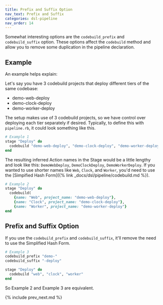 ```yaml
---
title: Prefix and Suffix Option
nav_text: Prefix and Suffix
categories: dsl-pipeline
nav_order: 14
---
```


Somewhat interesting options are the `codebuild_prefix` and `codebuild_suffix` option. These options affect the `codebuild` method and allow you to remove some duplication in the pipeline declaration.

## Example

An example helps explain:

Let's say you have 3 codebuild projects that deploy different tiers of the same codebase:

* demo-web-deploy
* demo-clock-deploy
* demo-worker-deploy

The setup makes use of 3 codebuild projects, so we have control over deploying each tier separately if desired. Typically, to define this with `pipeline.rb`, it could look something like this.

```ruby
# Example 1
stage "Deploy" do
  codebuild "demo-web-deploy", "demo-clock-deploy", "demo-worker-deploy"
end
```

The resulting inferred Action names in the Stage would be a little lengthy and look like this: `DemoWebDeploy`, `DemoClockDeploy`, `DemoWorkerDeploy`. If you wanted to use shorter names like `Web`, `Clock`, and `Worker`, you'd need to use the [Simpified Hash Form]({% link _docs/dsl/pipeline/codebuild.md %}).

```ruby
# Example 2
stage "Deploy" do
  codebuild(
    {name: "Web", project_name: "demo-web-deploy"},
    {name: "Clock", project_name: "demo-clock-deploy"},
    {name: "Worker", project_name: "demo-worker-deploy"}
end
```

## Prefix and Suffix Option

If you use the `codebuild_prefix` and `codebuild_suffix`, it'll remove the need to use the Simplified Hash Form.

```ruby
# Example 3
codebuild_prefix "demo-"
codebuild_suffix "-deploy"

stage "Deploy" do
  codebuild "web", "clock", "worker"
end
```

So Example 2 and Example 3 are equivalent.

{% include prev_next.md %}
